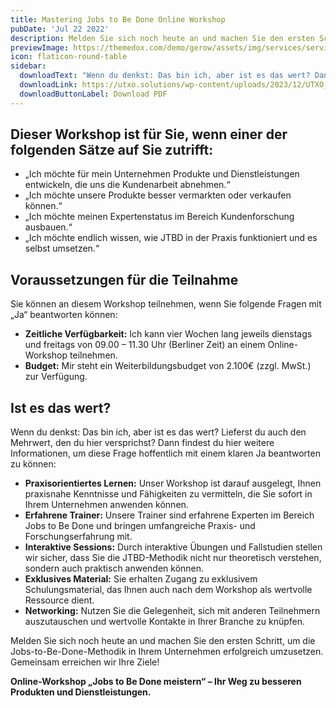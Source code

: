```yaml
---
title: Mastering Jobs to Be Done Online Workshop
pubDate: 'Jul 22 2022'
description: Melden Sie sich noch heute an und machen Sie den ersten Schritt, um die Jobs-to-Be-Done-Methodik in Ihrem Unternehmen erfolgreich umzusetzen. Gemeinsam erreichen wir Ihre Ziele!
previewImage: https://themedox.com/demo/gerow/assets/img/services/services_details01.jpg
icon: flaticon-round-table
sidebar:
  downloadText: "Wenn du denkst: Das bin ich, aber ist es das wert? Dann findest du hier weitere Informationen, um diese Frage mit einem klaren \"Ja\" beantworten zu können:"
  downloadLink: https://utxo.solutions/wp-content/uploads/2023/12/UTXO_Mastering-JTBD-Innovation_Live_Online_Workshop_v2_2.pdf
  downloadButtonLabel: Download PDF
---
```


## Dieser Workshop ist für Sie, wenn einer der folgenden Sätze auf Sie zutrifft:

- „Ich möchte für mein Unternehmen Produkte und Dienstleistungen entwickeln, die uns die Kundenarbeit abnehmen.“
- „Ich möchte unsere Produkte besser vermarkten oder verkaufen können.“
- „Ich möchte meinen Expertenstatus im Bereich Kundenforschung ausbauen.“
- „Ich möchte endlich wissen, wie JTBD in der Praxis funktioniert und es selbst umsetzen.“

## Voraussetzungen für die Teilnahme

Sie können an diesem Workshop teilnehmen, wenn Sie folgende Fragen mit „Ja“ beantworten können:

- **Zeitliche Verfügbarkeit:** Ich kann vier Wochen lang jeweils dienstags und freitags von 09.00 – 11.30 Uhr (Berliner Zeit) an einem Online-Workshop teilnehmen.
- **Budget:** Mir steht ein Weiterbildungsbudget von 2.100€ (zzgl. MwSt.) zur Verfügung.

## Ist es das wert?

Wenn du denkst: Das bin ich, aber ist es das wert? Lieferst du auch den Mehrwert, den du hier versprichst? Dann findest du hier weitere Informationen, um diese Frage hoffentlich mit einem klaren Ja beantworten zu können:

- **Praxisorientiertes Lernen:** Unser Workshop ist darauf ausgelegt, Ihnen praxisnahe Kenntnisse und Fähigkeiten zu vermitteln, die Sie sofort in Ihrem Unternehmen anwenden können.
- **Erfahrene Trainer:** Unsere Trainer sind erfahrene Experten im Bereich Jobs to Be Done und bringen umfangreiche Praxis- und Forschungserfahrung mit.
- **Interaktive Sessions:** Durch interaktive Übungen und Fallstudien stellen wir sicher, dass Sie die JTBD-Methodik nicht nur theoretisch verstehen, sondern auch praktisch anwenden können.
- **Exklusives Material:** Sie erhalten Zugang zu exklusivem Schulungsmaterial, das Ihnen auch nach dem Workshop als wertvolle Ressource dient.
- **Networking:** Nutzen Sie die Gelegenheit, sich mit anderen Teilnehmern auszutauschen und wertvolle Kontakte in Ihrer Branche zu knüpfen.

Melden Sie sich noch heute an und machen Sie den ersten Schritt, um die Jobs-to-Be-Done-Methodik in Ihrem Unternehmen erfolgreich umzusetzen. Gemeinsam erreichen wir Ihre Ziele!

**Online-Workshop „Jobs to Be Done meistern“ – Ihr Weg zu besseren Produkten und Dienstleistungen.**

